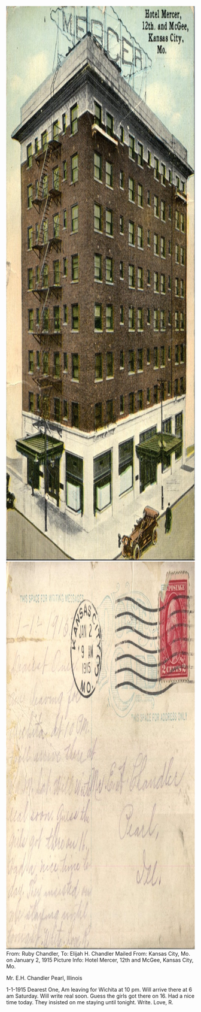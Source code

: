 <html><body><img class="alignnone size-full wp-image-1424" src="/wp-content/uploads/2014/06/postcard-2014-20140616_11352293_0626.jpg" alt="postcard-2014-20140616_11352293_0626" width="1040" height="1481"> <img class="alignnone size-full wp-image-1425" src="/wp-content/uploads/2014/06/postcard-2014-20140616_11353093_0627.jpg" alt="postcard-2014-20140616_11353093_0627" width="1513" height="1036">From: Ruby Chandler, To: Elijah H. Chandler
Mailed From: Kansas City, Mo. on January 2, 1915
Picture Info: Hotel Mercer, 12th and McGee, Kansas City, Mo.

Mr. E.H. Chandler
Pearl, Illinois

1-1-1915
Dearest One,
Am leaving for Wichita at 10 pm. Will arrive there at 6 am Saturday. Will write real soon. Guess the girls got there on 16. Had a nice time today. They insisted on me staying until tonight. Write.
Love,
R.</body></html>